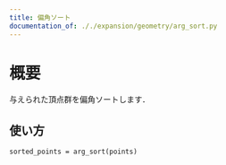```yaml
---
title: 偏角ソート
documentation_of: ././expansion/geometry/arg_sort.py
---
```


# 概要
与えられた頂点群を偏角ソートします．

## 使い方

```
sorted_points = arg_sort(points)
```
